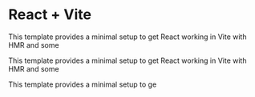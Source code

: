 # React + Vite

This template provides a minimal setup to get React working in Vite with HMR and some 

This template provides a minimal setup to get React working in Vite with HMR and some 

This template provides a minimal setup to ge